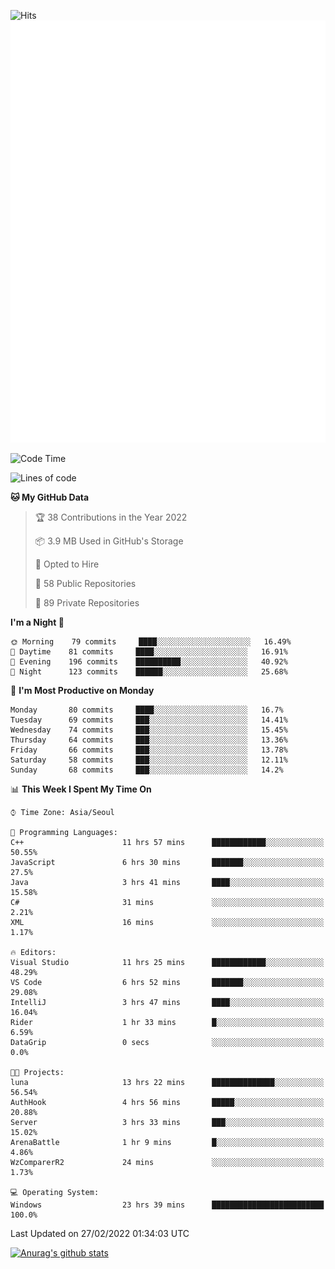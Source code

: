 ![Hits](https://hits.seeyoufarm.com/api/count/incr/badge.svg?url=https%3A%2F%2Fgithub.com%2Fkokose1234&count_bg=%2379C83D&title_bg=%23555555&icon=apple.svg&icon_color=%23E7E7E7&title=hits&edge_flat=false)
<br/>
![Metrics](https://github.com/kokose1234/kokose1234/blob/main/github-metrics.svg)

<!--START_SECTION:waka-->
![Code Time](http://img.shields.io/badge/Code%20Time-513%20hrs%2032%20mins-blue)

![Lines of code](https://img.shields.io/badge/From%20Hello%20World%20I%27ve%20Written-8%20Million%20lines%20of%20code-blue)

**🐱 My GitHub Data** 

> 🏆 38 Contributions in the Year 2022
 > 
> 📦 3.9 MB Used in GitHub's Storage 
 > 
> 💼 Opted to Hire
 > 
> 📜 58 Public Repositories 
 > 
> 🔑 89 Private Repositories  
 > 
**I'm a Night 🦉** 

```text
🌞 Morning    79 commits     ████░░░░░░░░░░░░░░░░░░░░░   16.49% 
🌆 Daytime    81 commits     ████░░░░░░░░░░░░░░░░░░░░░   16.91% 
🌃 Evening    196 commits    ██████████░░░░░░░░░░░░░░░   40.92% 
🌙 Night      123 commits    ██████░░░░░░░░░░░░░░░░░░░   25.68%

```
📅 **I'm Most Productive on Monday** 

```text
Monday       80 commits     ████░░░░░░░░░░░░░░░░░░░░░   16.7% 
Tuesday      69 commits     ███░░░░░░░░░░░░░░░░░░░░░░   14.41% 
Wednesday    74 commits     ███░░░░░░░░░░░░░░░░░░░░░░   15.45% 
Thursday     64 commits     ███░░░░░░░░░░░░░░░░░░░░░░   13.36% 
Friday       66 commits     ███░░░░░░░░░░░░░░░░░░░░░░   13.78% 
Saturday     58 commits     ███░░░░░░░░░░░░░░░░░░░░░░   12.11% 
Sunday       68 commits     ███░░░░░░░░░░░░░░░░░░░░░░   14.2%

```


📊 **This Week I Spent My Time On** 

```text
⌚︎ Time Zone: Asia/Seoul

💬 Programming Languages: 
C++                      11 hrs 57 mins      ████████████░░░░░░░░░░░░░   50.55% 
JavaScript               6 hrs 30 mins       ███████░░░░░░░░░░░░░░░░░░   27.5% 
Java                     3 hrs 41 mins       ████░░░░░░░░░░░░░░░░░░░░░   15.58% 
C#                       31 mins             ░░░░░░░░░░░░░░░░░░░░░░░░░   2.21% 
XML                      16 mins             ░░░░░░░░░░░░░░░░░░░░░░░░░   1.17%

🔥 Editors: 
Visual Studio            11 hrs 25 mins      ████████████░░░░░░░░░░░░░   48.29% 
VS Code                  6 hrs 52 mins       ███████░░░░░░░░░░░░░░░░░░   29.08% 
IntelliJ                 3 hrs 47 mins       ████░░░░░░░░░░░░░░░░░░░░░   16.04% 
Rider                    1 hr 33 mins        █░░░░░░░░░░░░░░░░░░░░░░░░   6.59% 
DataGrip                 0 secs              ░░░░░░░░░░░░░░░░░░░░░░░░░   0.0%

🐱‍💻 Projects: 
luna                     13 hrs 22 mins      ██████████████░░░░░░░░░░░   56.54% 
AuthHook                 4 hrs 56 mins       █████░░░░░░░░░░░░░░░░░░░░   20.88% 
Server                   3 hrs 33 mins       ███░░░░░░░░░░░░░░░░░░░░░░   15.02% 
ArenaBattle              1 hr 9 mins         █░░░░░░░░░░░░░░░░░░░░░░░░   4.86% 
WzComparerR2             24 mins             ░░░░░░░░░░░░░░░░░░░░░░░░░   1.73%

💻 Operating System: 
Windows                  23 hrs 39 mins      █████████████████████████   100.0%

```


 Last Updated on 27/02/2022 01:34:03 UTC
<!--END_SECTION:waka-->

[![Anurag's github stats](https://github-readme-stats.vercel.app/api?username=kokose1234&theme=dracula)](https://github.com/anuraghazra/github-readme-stats)



	
